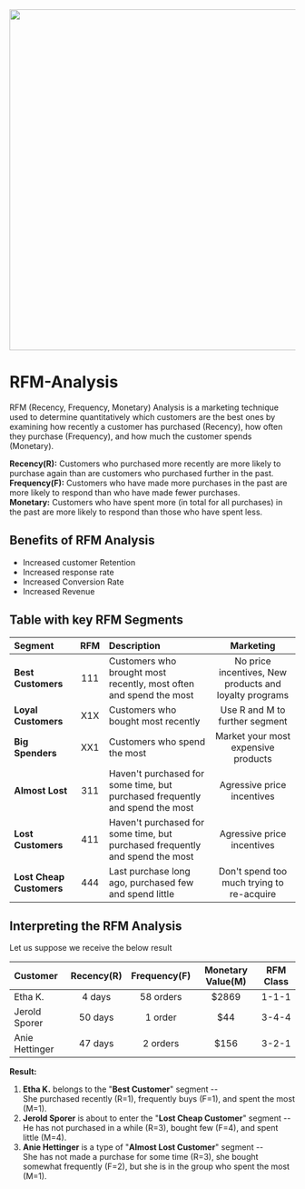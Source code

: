 <img src="https://d35fo82fjcw0y8.cloudfront.net/2018/03/01013508/Incontent_image.png" width=600px/>

# RFM-Analysis
RFM (Recency, Frequency, Monetary) Analysis is a marketing technique used to determine quantitatively which customers are the best ones by examining how recently a customer has purchased (Recency), how often they purchase (Frequency), and how much the customer spends (Monetary).

<b>Recency(R):</b> Customers who purchased more recently are more likely to purchase again than are customers who purchased further in the past.<br/>
<b>Frequency(F):</b> Customers who have made more purchases in the past are more likely to respond than who have made fewer purchases.<br/>
<b>Monetary:</b> Customers who have spent more (in total for all purchases) in the past are more likely to respond than those who have spent less.

## Benefits of RFM Analysis

* Increased customer Retention
* Increased response rate
* Increased Conversion Rate
* Increased Revenue

## Table with key RFM Segments

| Segment | RFM | Description | Marketing |
|:--------|:---:|:------------|:---------:|
|<b>Best Customers</b>| 111 | Customers who brought most recently, most often and spend the most | No price incentives, New products and loyalty programs |
|<b>Loyal Customers</b>| X1X | Customers who bought most recently | Use R and M to further segment |
|<b>Big Spenders</b>| XX1 | Customers who spend the most | Market your most expensive products |
|<b>Almost Lost</b>| 311 | Haven't purchased for some time, but purchased frequently and spend the most | Agressive price incentives |
|<b>Lost Customers</b>| 411 |Haven't purchased for some time, but purchased frequently and spend the most | Agressive price incentives |
|<b>Lost Cheap Customers</b>| 444 | Last purchase long ago, purchased few and spend little | Don't spend too much trying to re-acquire |

## Interpreting the RFM  Analysis

Let us suppose we receive the below result

| Customer | Recency(R) | Frequency(F) | Monetary Value(M) | RFM Class |
|:---------|:----------:|:------------:|:-----------------:|:---------:|
|Etha K.|4 days|58 orders|$2869|1-1-1|
|Jerold Sporer|50 days|1 order|$44|3-4-4|
|Anie Hettinger|47 days|2 orders|$156|3-2-1|

<b>Result:</b><br/>
1. <b>Etha K.</b> belongs to the "<b>Best Customer</b>" segment --<br/>
She purchased recently (R=1), frequently buys (F=1), and spent the most (M=1).
2. <b>Jerold Sporer</b> is about to enter the "<b>Lost Cheap Customer</b>" segment --<br/>
He has not purchased in a while (R=3), bought few (F=4), and spent little (M=4).
3. <b>Anie Hettinger</b> is a type of "<b>Almost Lost Customer</b>" segment --<br/>
She has not made a purchase for some time (R=3), she bought somewhat frequently (F=2), but she is in the group who spent the most (M=1).
